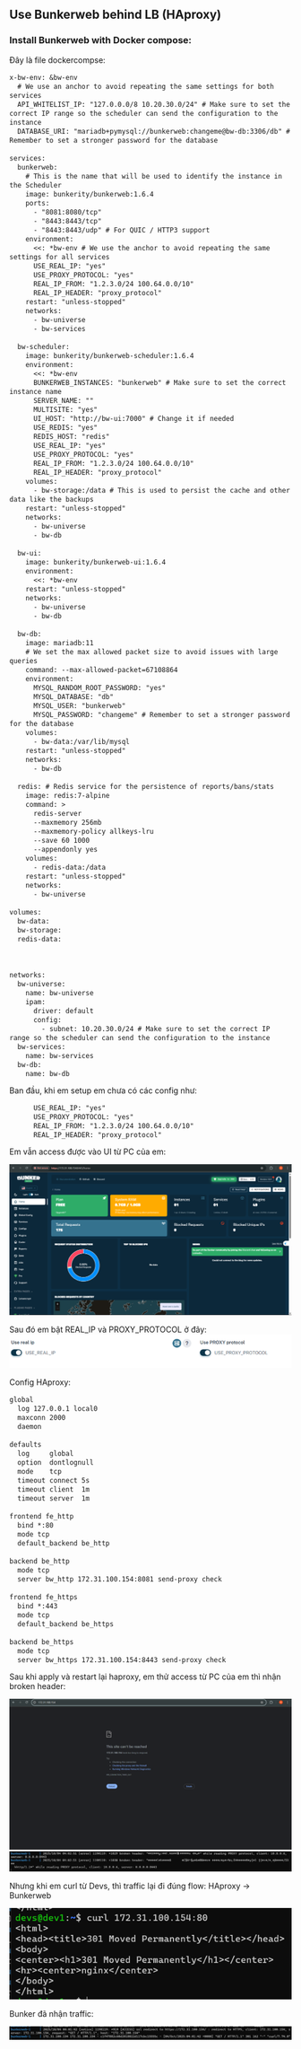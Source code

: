 ## Use Bunkerweb behind LB (HAproxy)
### Install Bunkerweb with Docker compose:
Đây là file dockercompse:
```
x-bw-env: &bw-env
  # We use an anchor to avoid repeating the same settings for both services
  API_WHITELIST_IP: "127.0.0.0/8 10.20.30.0/24" # Make sure to set the correct IP range so the scheduler can send the configuration to the instance
  DATABASE_URI: "mariadb+pymysql://bunkerweb:changeme@bw-db:3306/db" # Remember to set a stronger password for the database

services:
  bunkerweb:
    # This is the name that will be used to identify the instance in the Scheduler
    image: bunkerity/bunkerweb:1.6.4
    ports:
      - "8081:8080/tcp"
      - "8443:8443/tcp"
      - "8443:8443/udp" # For QUIC / HTTP3 support
    environment:
      <<: *bw-env # We use the anchor to avoid repeating the same settings for all services
      USE_REAL_IP: "yes"
      USE_PROXY_PROTOCOL: "yes"
      REAL_IP_FROM: "1.2.3.0/24 100.64.0.0/10"
      REAL_IP_HEADER: "proxy_protocol"
    restart: "unless-stopped"
    networks:
      - bw-universe
      - bw-services

  bw-scheduler:
    image: bunkerity/bunkerweb-scheduler:1.6.4
    environment:
      <<: *bw-env
      BUNKERWEB_INSTANCES: "bunkerweb" # Make sure to set the correct instance name
      SERVER_NAME: ""
      MULTISITE: "yes"
      UI_HOST: "http://bw-ui:7000" # Change it if needed
      USE_REDIS: "yes"
      REDIS_HOST: "redis"
      USE_REAL_IP: "yes"
      USE_PROXY_PROTOCOL: "yes"
      REAL_IP_FROM: "1.2.3.0/24 100.64.0.0/10"
      REAL_IP_HEADER: "proxy_protocol"
    volumes:
      - bw-storage:/data # This is used to persist the cache and other data like the backups
    restart: "unless-stopped"
    networks:
      - bw-universe
      - bw-db

  bw-ui:
    image: bunkerity/bunkerweb-ui:1.6.4
    environment:
      <<: *bw-env
    restart: "unless-stopped"
    networks:
      - bw-universe
      - bw-db

  bw-db:
    image: mariadb:11
    # We set the max allowed packet size to avoid issues with large queries
    command: --max-allowed-packet=67108864
    environment:
      MYSQL_RANDOM_ROOT_PASSWORD: "yes"
      MYSQL_DATABASE: "db"
      MYSQL_USER: "bunkerweb"
      MYSQL_PASSWORD: "changeme" # Remember to set a stronger password for the database
    volumes:
      - bw-data:/var/lib/mysql
    restart: "unless-stopped"
    networks:
      - bw-db

  redis: # Redis service for the persistence of reports/bans/stats
    image: redis:7-alpine
    command: >
      redis-server
      --maxmemory 256mb
      --maxmemory-policy allkeys-lru
      --save 60 1000
      --appendonly yes
    volumes:
      - redis-data:/data
    restart: "unless-stopped"
    networks:
      - bw-universe

volumes:
  bw-data:
  bw-storage:
  redis-data:



networks:
  bw-universe:
    name: bw-universe
    ipam:
      driver: default
      config:
        - subnet: 10.20.30.0/24 # Make sure to set the correct IP range so the scheduler can send the configuration to the instance
  bw-services:
    name: bw-services
  bw-db:
    name: bw-db
```
Ban đầu, khi em setup em chưa có các config như:
```
      USE_REAL_IP: "yes"
      USE_PROXY_PROTOCOL: "yes"
      REAL_IP_FROM: "1.2.3.0/24 100.64.0.0/10"
      REAL_IP_HEADER: "proxy_protocol"
```

Em vẫn access được vào UI từ PC của em: 

![UI](./imgs/UI.png)

Sau đó em bật REAL_IP và PROXY_PROTOCOL ở đây:
![](./imgs/realIP_Proxy.png)

Config HAproxy: 
```
global
  log 127.0.0.1 local0
  maxconn 2000
  daemon

defaults
  log     global
  option  dontlognull
  mode    tcp
  timeout connect 5s
  timeout client  1m
  timeout server  1m

frontend fe_http
  bind *:80
  mode tcp
  default_backend be_http

backend be_http
  mode tcp
  server bw_http 172.31.100.154:8081 send-proxy check

frontend fe_https
  bind *:443
  mode tcp
  default_backend be_https

backend be_https
  mode tcp
  server bw_https 172.31.100.154:8443 send-proxy check
```

Sau khi apply và restart lại haproxy, em thử access từ PC của em thì nhận broken header:

![fromHost](./imgs/curlformHost.png)
![broken](./imgs/brokenheader.png)

Nhưng khi em curl từ Devs, thì traffic lại đi đúng flow:
HAproxy &rarr; Bunkerweb

![formDevs](./imgs/curlfromDevs.png)

Bunker đã nhận traffic:

![receive](./imgs/receive.png)